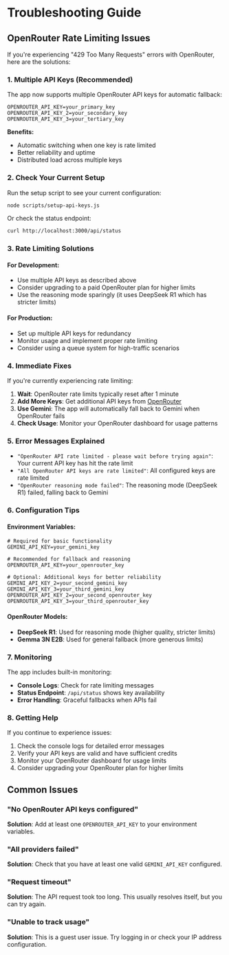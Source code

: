 # Troubleshooting Guide

## OpenRouter Rate Limiting Issues

If you're experiencing "429 Too Many Requests" errors with OpenRouter, here are the solutions:

### 1. Multiple API Keys (Recommended)

The app now supports multiple OpenRouter API keys for automatic fallback:

```env
OPENROUTER_API_KEY=your_primary_key
OPENROUTER_API_KEY_2=your_secondary_key
OPENROUTER_API_KEY_3=your_tertiary_key
```

**Benefits:**
- Automatic switching when one key is rate limited
- Better reliability and uptime
- Distributed load across multiple keys

### 2. Check Your Current Setup

Run the setup script to see your current configuration:

```bash
node scripts/setup-api-keys.js
```

Or check the status endpoint:

```bash
curl http://localhost:3000/api/status
```

### 3. Rate Limiting Solutions

#### For Development:
- Use multiple API keys as described above
- Consider upgrading to a paid OpenRouter plan for higher limits
- Use the reasoning mode sparingly (it uses DeepSeek R1 which has stricter limits)

#### For Production:
- Set up multiple API keys for redundancy
- Monitor usage and implement proper rate limiting
- Consider using a queue system for high-traffic scenarios

### 4. Immediate Fixes

If you're currently experiencing rate limiting:

1. **Wait**: OpenRouter rate limits typically reset after 1 minute
2. **Add More Keys**: Get additional API keys from [OpenRouter](https://openrouter.ai)
3. **Use Gemini**: The app will automatically fall back to Gemini when OpenRouter fails
4. **Check Usage**: Monitor your OpenRouter dashboard for usage patterns

### 5. Error Messages Explained

- `"OpenRouter API rate limited - please wait before trying again"`: Your current API key has hit the rate limit
- `"All OpenRouter API keys are rate limited"`: All configured keys are rate limited
- `"OpenRouter reasoning mode failed"`: The reasoning mode (DeepSeek R1) failed, falling back to Gemini

### 6. Configuration Tips

#### Environment Variables:
```env
# Required for basic functionality
GEMINI_API_KEY=your_gemini_key

# Recommended for fallback and reasoning
OPENROUTER_API_KEY=your_openrouter_key

# Optional: Additional keys for better reliability
GEMINI_API_KEY_2=your_second_gemini_key
GEMINI_API_KEY_3=your_third_gemini_key
OPENROUTER_API_KEY_2=your_second_openrouter_key
OPENROUTER_API_KEY_3=your_third_openrouter_key
```

#### OpenRouter Models:
- **DeepSeek R1**: Used for reasoning mode (higher quality, stricter limits)
- **Gemma 3N E2B**: Used for general fallback (more generous limits)

### 7. Monitoring

The app includes built-in monitoring:

- **Console Logs**: Check for rate limiting messages
- **Status Endpoint**: `/api/status` shows key availability
- **Error Handling**: Graceful fallbacks when APIs fail

### 8. Getting Help

If you continue to experience issues:

1. Check the console logs for detailed error messages
2. Verify your API keys are valid and have sufficient credits
3. Monitor your OpenRouter dashboard for usage limits
4. Consider upgrading your OpenRouter plan for higher limits

## Common Issues

### "No OpenRouter API keys configured"
**Solution**: Add at least one `OPENROUTER_API_KEY` to your environment variables.

### "All providers failed"
**Solution**: Check that you have at least one valid `GEMINI_API_KEY` configured.

### "Request timeout"
**Solution**: The API request took too long. This usually resolves itself, but you can try again.

### "Unable to track usage"
**Solution**: This is a guest user issue. Try logging in or check your IP address configuration. 